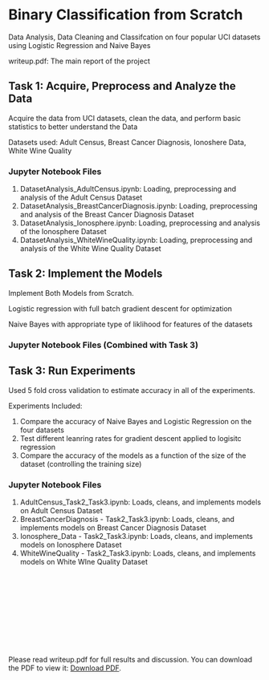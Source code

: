 # Binary Classification from Scratch

Data Analysis, Data Cleaning and Classifcation on four popular UCI datasets using Logistic Regression and Naive Bayes

writeup.pdf: The main report of the project

## Task 1: Acquire, Preprocess and Analyze the Data
Acquire the data from UCI datasets, clean the data, and perform basic statistics to better understand the Data

Datasets used: Adult Census, Breast Cancer Diagnosis, Ionoshere Data, White Wine Quality

### Jupyter Notebook Files
1. DatasetAnalysis_AdultCensus.ipynb: Loading, preprocessing and analysis of the Adult Census Dataset
2. DatasetAnalysis_BreastCancerDiagnosis.ipynb: Loading, preprocessing and analysis of the Breast Cancer Diagnosis Dataset
3. DatasetAnalysis_Ionosphere.ipynb: Loading, preprocessing and analysis of the Ionosphere Dataset
4. DatasetAnalysis_WhiteWineQuality.ipynb: Loading, preprocessing and analysis of the White Wine Quality Dataset

## Task 2: Implement the Models
Implement Both Models from Scratch. 

Logistic regression with full batch gradient descent for optimization

Naive Bayes with appropriate type of liklihood for features of the datasets

### Jupyter Notebook Files (Combined with Task 3)

## Task 3: Run Experiments
Used 5 fold cross validation to estimate accuracy in all of the experiments.

Experiments Included:
1. Compare the accuracy of Naive Bayes and Logistic Regression on the four datasets
2. Test different leanring rates for gradient descent applied to logisitc regression
3. Compare the accuracy of the models as a function of the size of the dataset (controlling the training size)

### Jupyter Notebook Files
1. AdultCensus_Task2_Task3.ipynb: Loads, cleans, and implements models on Adult Census Dataset
2. BreastCancerDiagnosis - Task2_Task3.ipynb: Loads, cleans, and implements models on Breast Cancer Diagnosis Dataset
3. Ionosphere_Data - Task2_Task3.ipynb: Loads, cleans, and implements models on Ionosphere Dataset
4. WhiteWineQuality - Task2_Task3.ipynb: Loads, cleans, and implements models on White WIne Quality Dataset

<object data="writeup.pdf" type="application/pdf" width="700px" height="700px">
    <embed src="writeup.pdf">
        <p>Please read writeup.pdf for full results and discussion. You can download the PDF to view it: <a href="writeup.pdf">Download PDF</a>.</p>
    </embed>
</object>
